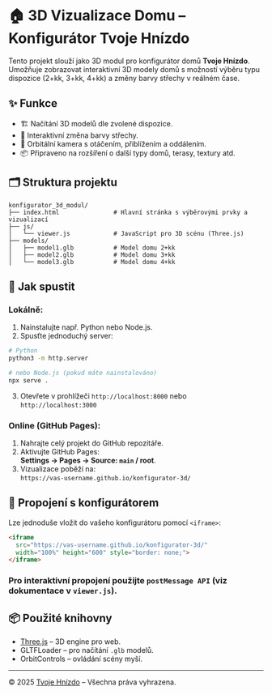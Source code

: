# 🏠 3D Vizualizace Domu – Konfigurátor Tvoje Hnízdo

Tento projekt slouží jako 3D modul pro konfigurátor domů **Tvoje Hnízdo**. Umožňuje zobrazovat interaktivní 3D modely domů s možností výběru typu dispozice (2+kk, 3+kk, 4+kk) a změny barvy střechy v reálném čase.

## ✨ Funkce
- 🏗️ Načítání 3D modelů dle zvolené dispozice.
- 🎨 Interaktivní změna barvy střechy.
- 🔄 Orbitální kamera s otáčením, přiblížením a oddálením.
- 📦 Připraveno na rozšíření o další typy domů, terasy, textury atd.

## 🗂 Struktura projektu
```
konfigurator_3d_modul/
├── index.html               # Hlavní stránka s výběrovými prvky a vizualizací
├── js/
│   └── viewer.js            # JavaScript pro 3D scénu (Three.js)
├── models/
│   ├── model1.glb           # Model domu 2+kk
│   ├── model2.glb           # Model domu 3+kk
│   └── model3.glb           # Model domu 4+kk
```

## 🚀 Jak spustit

### Lokálně:
1. Nainstalujte např. Python nebo Node.js.
2. Spusťte jednoduchý server:

```bash
# Python
python3 -m http.server

# nebo Node.js (pokud máte nainstalováno)
npx serve .
```

3. Otevřete v prohlížeči `http://localhost:8000` nebo `http://localhost:3000`

### Online (GitHub Pages):
1. Nahrajte celý projekt do GitHub repozitáře.
2. Aktivujte GitHub Pages:  
   **Settings → Pages → Source: `main` / root**.
3. Vizualizace poběží na:  
   `https://vas-username.github.io/konfigurator-3d/`

## 🔗 Propojení s konfigurátorem

Lze jednoduše vložit do vašeho konfigurátoru pomocí `<iframe>`:

```html
<iframe 
  src="https://vas-username.github.io/konfigurator-3d/" 
  width="100%" height="600" style="border: none;">
</iframe>
```

### Pro interaktivní propojení použijte `postMessage API` (viz dokumentace v `viewer.js`).

## 📦 Použité knihovny

- [Three.js](https://threejs.org/) – 3D engine pro web.
- GLTFLoader – pro načítání `.glb` modelů.
- OrbitControls – ovládání scény myší.

---

© 2025 [Tvoje Hnízdo](https://tvojehnizdo.cz) – Všechna práva vyhrazena.